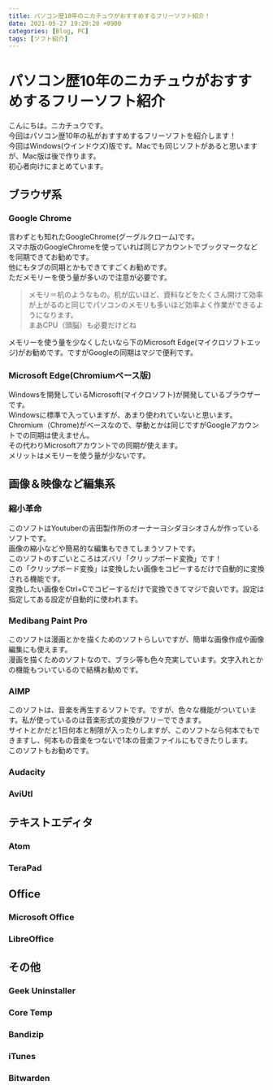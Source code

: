 ```yaml
---
title: パソコン歴10年のニカチュウがおすすめするフリーソフト紹介！
date: 2021-05-27 19:29:20 +0900
categories: [Blog, PC]
tags: [ソフト紹介]
---
```


# パソコン歴10年のニカチュウがおすすめするフリーソフト紹介
こんにちは。ニカチュウです。  
今回はパソコン歴10年の私がおすすめするフリーソフトを紹介します！  
今回はWindows(ウインドウズ)版です。Macでも同じソフトがあると思いますが、Mac版は後で作ります。  
初心者向けにまとめています。

## ブラウザ系
### Google Chrome
言わずとも知れたGoogleChrome(グーグルクローム)です。  
スマホ版のGoogleChromeを使っていれば同じアカウントでブックマークなどを同期できてお勧めです。  
他にもタブの同期とかもできてすごくお勧めです。  
ただメモリーを使う量が多いので注意が必要です。  

> メモリ＝机のようなもの。机が広いほど、資料などをたくさん開けて効率が上がるのと同じでパソコンのメモリも多いほど効率よく作業ができるようになります。  
まあCPU（頭脳）も必要だけどね

メモリーを使う量を少なくしたいなら下のMicrosoft Edge(マイクロソフトエッジ)がお勧めです。ですがGoogleの同期はマジで便利です。

### Microsoft Edge(Chromiumベース版)
Windowsを開発しているMicrosoft(マイクロソフト)が開発しているブラウザーです。  
Windowsに標準で入っていますが、あまり使われていないと思います。  
Chromium（Chrome)がベースなので、挙動とかは同じですがGoogleアカウントでの同期は使えません。  
その代わりMicrosoftアカウントでの同期が使えます。  
メリットはメモリーを使う量が少ないです。  

## 画像＆映像など編集系
### 縮小革命
このソフトはYoutuberの吉田製作所のオーナーヨシダヨシオさんが作っているソフトです。  
画像の縮小などや簡易的な編集もできてしまうソフトです。  
このソフトのすごいところはズバリ「クリップボード変換」です！  
この「クリップボード変換」は変換したい画像をコピーするだけで自動的に変換される機能です。  
変換したい画像をCtrl+Cでコピーするだけで変換できてマジで良いです。設定は指定してある設定が自動的に使われます。

### Medibang Paint Pro
このソフトは漫画とかを描くためのソフトらしいですが、簡単な画像作成や画像編集にも使えます。  
漫画を描くためのソフトなので、ブラシ等も色々充実しています。文字入れとかの機能もついているので結構お勧めです。

### AIMP
このソフトは、音楽を再生するソフトです。ですが、色々な機能がついています。私が使っているのは音楽形式の変換がフリーでできます。  
サイトとかだと1日何本と制限が入ったりしますが、このソフトなら何本でもできますし、何本もの音楽をつないで1本の音楽ファイルにもできたりします。  
このソフトもお勧めです。

### Audacity


### AviUtl


## テキストエディタ
### Atom

### TeraPad


## Office
### Microsoft Office

### LibreOffice


## その他
### Geek Uninstaller

### Core Temp

### Bandizip

### iTunes

### Bitwarden
